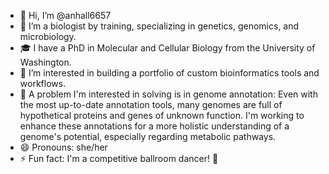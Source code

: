 - 👋 Hi, I’m @anhall6657
- 🌱 I’m a biologist by training, specializing in genetics, genomics, and microbiology.
- 🎓 I have a PhD in Molecular and Cellular Biology from the University of Washington.
- 👀 I’m interested in building a portfolio of custom bioinformatics tools and workflows.
- 💞️ A problem I'm interested in solving is in genome annotation: Even with the most up-to-date annotation tools, many genomes are full of hypothetical proteins and genes of unknown function. I'm working to enhance these annotations for a more holistic understanding of a genome's potential, especially regarding metabolic pathways.
- 😄 Pronouns: she/her
- ⚡ Fun fact: I'm a competitive ballroom dancer! 💃

<!---
anhall6657/anhall6657 is a ✨ special ✨ repository because its `README.md` (this file) appears on your GitHub profile.
You can click the Preview link to take a look at your changes.
--->
